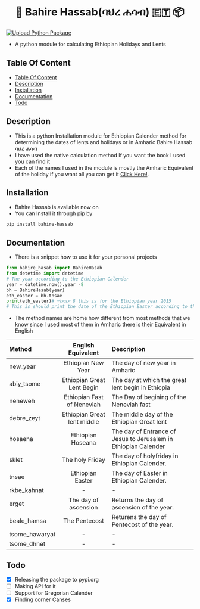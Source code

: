 <h1 align="center">📆 Bahire Hassab(ባህረ ሐሳብ) 🇪🇹 📦 </h1>

 [![Upload Python Package](https://github.com/hunderaweke/bahire-hasab/actions/workflows/python-publish.yml/badge.svg)](https://github.com/hunderaweke/bahire-hasab/actions/workflows/python-publish.yml)
 
 
- A python module for calculating Ethiopian Holidays and Lents
## Table Of Content
- [Table Of Content](#table-of-content)
- [Description](#description)
- [Installation](#installation)
- [Documentation](#documentation)
- [Todo](#todo)
## Description
- This is a python Installation module for Ethiopian Calender method for determining the dates of lents and holidays or in Amharic Bahire Hassab ባህረ ሐሳብ
- I have used the native calculation method If you want the book I used you can find it [](#)
- Each of the names I used in the module is mostly the Amharic Equivalent of the holiday if you want all you can get it <a href="https://drive.google.com/file/d/1e7AukagokWlEiuz_0YtZ8Oz3RcUoQaLC/view?usp=sharing" target="_blank">Click Here!</a>.
## Installation
- Bahire Hassab is available now on [](#https://pypi.org/)
- You can Install it through pip by
 ```pip
 pip install bahire-hassab
 ```
## Documentation
- There is a snippet how to use it for your personal projects
```python
from bahire_hasab import BahireHasab
from detetime import detetime
# The year according to the Ethiopian Calender
year = datetime.now().year -8
bh = BahireHasab(year)
eth_easter = bh.tnsae
print(eth_easter)# ሚያዚያ 8 this is for the Ethiopian year 2015
# This is should print the date of the Ethiopian Easter according to the Ethiopian Calendar
```
- The method names are home how different from most methods that we know since I used most of them in Amharic there is their Equivalent in English

|Method|English Equivalent|Description|
|:-----|:-----------:  |     :----|
|new_year|Ethiopian New Year|The day of new year in Amharic|
|abiy_tsome|Ethiopian Great Lent Begin|The day at which the great lent begin in Ethiopia|
|neneweh|Ethiopian Fast of Neneviah|The Day of begining of the Neneviah fast|
|debre_zeyt|Ethiopian Great lent middle|The middle day of the Ethiopian Great lent|
|hosaena|Ethiopian Hoseana|The day of Entrance of Jesus to Jerusalem in Ethiopian Calender|
|sklet|The holy Friday|The day of holyfriday in Ethiopian Calender.|
|tnsae|Ethiopian Easter|The day of Easter in Ethiopian Calender.|
|rkbe_kahnat| - | - |
|erget|The day of ascension|Returns the day of ascension of the year.|
|beale_hamsa|The Pentecost|Returens the day of Pentecost of the year.|
|tsome_hawaryat|-|-|
|tsome_dhnet|-|-|


## Todo
- [x] Releasing the package to pypi.org
- [ ] Making API for it
- [ ] Support for Gregorian Calender
- [x] Finding corner Canses  

